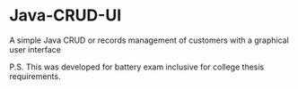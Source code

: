 # Java-CRUD-UI
A simple Java CRUD or records management of customers with a graphical user interface

P.S. This was developed for battery exam inclusive for college thesis requirements.
